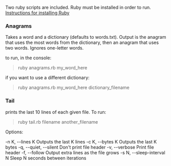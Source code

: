 Two ruby scripts are included. Ruby must be installed in order to run. [Instructions for installing Ruby](https://www.ruby-lang.org/en/documentation/installation/)

### Anagrams

Takes a word and a dictionary (defaults to words.txt). Output is the anagram that uses the most words from the dictionary, then an anagram that uses two words. Ignores one-letter words.

to run, in the console:

> ruby anagrams.rb my_word_here

if you want to use a different dictionary:

> ruby anagrams.rb my_word_here dictionary_filename


### Tail

prints the last 10 lines of each given file. To run:

> ruby tail.rb filename another_filename

Options:

-n K, --lines K             Outputs the last K lines
-c K, --bytes K             Outputs the last K bytes
-q, --quiet, --silent       Don't print file header
-v, --verbose               Print file header
-f, --follow                Output extra lines as the file grows
-s N, --sleep-interval N    Sleep N seconds between iterations
